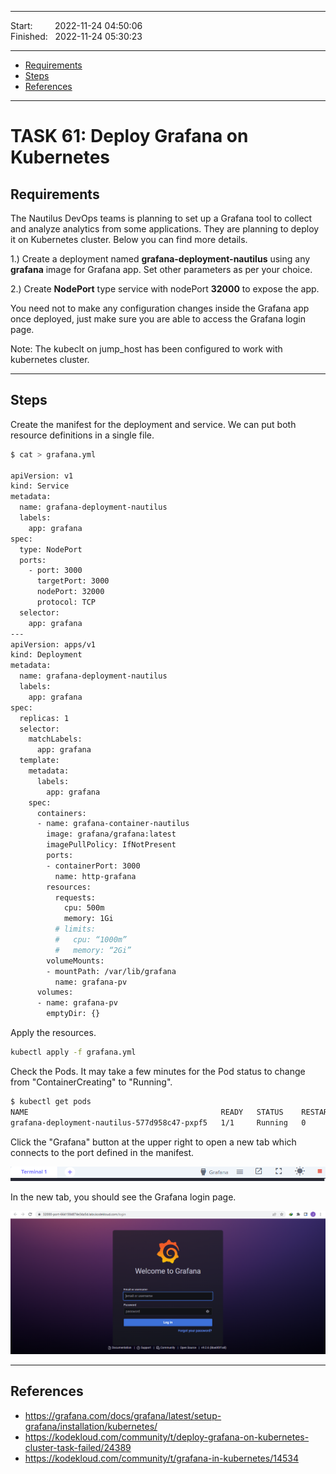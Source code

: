 
------------------------------

Start: &nbsp;&nbsp;&nbsp;&nbsp;&nbsp;&nbsp;&nbsp;&nbsp;2022-11-24 04:50:06  
Finished: &nbsp;&nbsp;2022-11-24 05:30:23

------------------------------

- [Requirements](#requirements)
- [Steps](#steps)
- [References](#references)

------------------------------

# TASK 61: Deploy Grafana on Kubernetes

## Requirements

The Nautilus DevOps teams is planning to set up a Grafana tool to collect and analyze analytics from some applications. They are planning to deploy it on Kubernetes cluster. Below you can find more details.

1.) Create a deployment named **grafana-deployment-nautilus** using any **grafana** image for Grafana app. Set other parameters as per your choice.

2.) Create **NodePort** type service with nodePort **32000** to expose the app.

You need not to make any configuration changes inside the Grafana app once deployed, just make sure you are able to access the Grafana login page.

Note: The kubeclt on jump_host has been configured to work with kubernetes cluster.

------------------------------

## Steps

Create the manifest for the deployment and service. We can put both resource definitions in a single file.


```bash
$ cat > grafana.yml

apiVersion: v1
kind: Service
metadata:
  name: grafana-deployment-nautilus
  labels:
    app: grafana
spec:
  type: NodePort
  ports:
    - port: 3000
      targetPort: 3000
      nodePort: 32000
      protocol: TCP
  selector:
    app: grafana
---
apiVersion: apps/v1
kind: Deployment
metadata:
  name: grafana-deployment-nautilus
  labels:
    app: grafana
spec:
  replicas: 1
  selector:
    matchLabels:
      app: grafana
  template:
    metadata:
      labels:
        app: grafana
    spec:
      containers:
      - name: grafana-container-nautilus
        image: grafana/grafana:latest
        imagePullPolicy: IfNotPresent
        ports:
        - containerPort: 3000
          name: http-grafana
        resources:
          requests:
            cpu: 500m
            memory: 1Gi
          # limits:
          #   cpu: “1000m”
          #   memory: “2Gi”
        volumeMounts:
        - mountPath: /var/lib/grafana
          name: grafana-pv
      volumes:
      - name: grafana-pv
        emptyDir: {}  
```

Apply the resources.

```bash
kubectl apply -f grafana.yml 
```

Check the Pods. It may take a few minutes for the Pod status to change from "ContainerCreating" to "Running".

```bash
$ kubectl get pods
NAME                                           READY   STATUS    RESTARTS   AGE
grafana-deployment-nautilus-577d958c47-pxpf5   1/1     Running   0          18s 
```

Click the "Grafana" button at the upper right to open a new tab which connects to the port defined in the manifest.

![](../Images/task61-grafana-button.png)  

In the new tab, you should see the Grafana login page.

![](../Images/task61-grafana-login-page.png)  


------------------------------

## References

- https://grafana.com/docs/grafana/latest/setup-grafana/installation/kubernetes/
- https://kodekloud.com/community/t/deploy-grafana-on-kubernetes-cluster-task-failed/24389
- https://kodekloud.com/community/t/grafana-in-kubernetes/14534